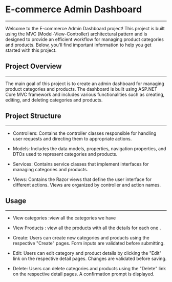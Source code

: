 
# E-commerce Admin Dashboard
-------

Welcome to the E-commerce Admin Dashboard project! This project is built using the MVC (Model-View-Controller) architectural pattern and is designed to provide an efficient workflow for managing product categories and products. Below, you'll find important information to help you get started with this project.


## Project Overview                            
-------
The main goal of this project is to create an admin dashboard for managing product categories and products. The dashboard is built using ASP.NET Core MVC framework and includes various functionalities such as creating, editing, and deleting categories and products.                                                                                    

    


## Project Structure
------
- Controllers: Contains the controller classes responsible for handling user requests and directing them to appropriate actions.

- Models: Includes the data models, properties, navigation properties, and DTOs used to represent categories and products.

- Services: Contains service classes that implement interfaces for managing categories and products.

- Views: Contains the Razor views that define the user interface for different actions. Views are organized by controller and action names.

                                                   

## Usage
   ----------                              

- View categories :view all the categories we have
- View Products : view all the products with all the details for each one .
- Create: Users can create new categories and products using the respective "Create" pages. Form inputs are validated before submitting.
- Edit: Users can edit category and product details by clicking the "Edit" link on the respective detail pages. Changes are validated before saving.

- Delete: Users can delete categories and products using the "Delete" link on the respective detail pages. A confirmation prompt is displayed.
